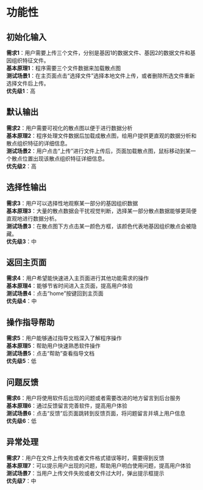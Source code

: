 # 功能性
## 初始化输入
  **需求1**：用户需要上传三个文件，分别是基因1的数据文件、基因2的数据文件和基因组织特征文件。    
  **基本原理1**：程序需要三个文件数据来加载散点图    
  **测试场景1**：在主页面点击“选择文件”选择本地文件上传，或者删除所选文件重新选择文件后上传。    
  **优先级1**：高    
## 默认输出
   **需求2**：用户需要可视化的散点图以便于进行数据分析      
   **基本原理2**：程序处理文件数据后加载成散点图，给用户提供更直观的数据分析和散点组织特征的详细信息。    
   **测试场景2**：用户点击“上传”进行文件上传后，页面加载散点图，鼠标移动到某一个散点位置出现该散点组织特征详细信息。    
   **优先级2**：高  
## 选择性输出
   **需求3**：用户可以选择性地观察某一部分的基因组织数据     
   **基本原理3**：大量的散点数据会干扰视觉判断，选择某一部分散点数据能够更简便直观地进行数据分析。    
   **测试场景3**：在散点图下方点击某一颜色方框，该颜色代表地基因组织散点会被隐藏。    
   **优先级3**：中  
## 返回主页面
   **需求4**：用户希望能快速进入主页面进行其他功能需求的操作    
   **基本原理4**：能够节省时间进入主页面，提高用户体验      
   **测试场景4**：点击“home”按键回到主页面     
   **优先级4**：中  
## 操作指导帮助
   **需求5**：用户能够通过指导文档深入了解程序操作    
   **基本原理5**：帮助用户快速熟悉软件操作    
   **测试场景5**：点击“帮助”查看指导文档    
   **优先级5**：低
## 问题反馈
   **需求6**：用户将使用软件后出现的问题或者需要改进的地方留言到后台服务    
   **基本原理6**：通过反馈留言完善软件，提高用户体验    
   **测试场景6**：点击“反馈”后页面跳转到反馈页面，将问题留言并填上用户信息    
   **优先级6**：低
## 异常处理
   **需求7**：用户在文件上传失败或者文件格式错误等时，需要得到反馈    
   **基本原理7**：可以提示用户出现的问题，帮助用户明白使用问题，提高用户体验    
   **测试场景7**：当用户上传文件失败或者文件过大时，弹出提示框提示    
   **优先级7**：中
